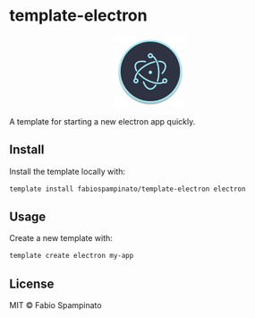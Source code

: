 
# template-electron

<p align="center">
  <img src="template/resources/icon/icon.png" alt="Logo" width="128">
</p>

A template for starting a new electron app quickly.

## Install

Install the template locally with:

```sh
template install fabiospampinato/template-electron electron
```

## Usage

Create a new template with:

```sh
template create electron my-app
```

## License

MIT © Fabio Spampinato
